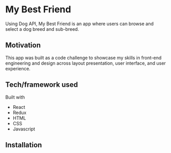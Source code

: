 # My Best Friend

Using Dog API, My Best Friend is an app where users can browse and select a dog breed and sub-breed.

## Motivation

This app was built as a code challenge to showcase my skills in front-end engineering and design across layout presentation, user interface, and user experience.

## Tech/framework used
Built with
* React
* Redux
* HTML
* CSS
* Javascript

## Installation
